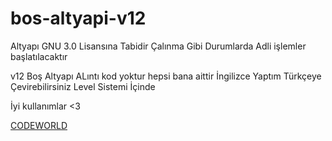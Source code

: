 # bos-altyapi-v12

Altyapı GNU 3.0 Lisansına Tabidir
Çalınma Gibi Durumlarda Adli işlemler başlatılacaktır


v12 Boş Altyapı ALıntı kod yoktur hepsi bana aittir
İngilizce Yaptım Türkçeye Çevirebilirsiniz
Level Sistemi İçinde

İyi kullanımlar <3

[CODEWORLD](https://discord.gg/RRRfasm)
